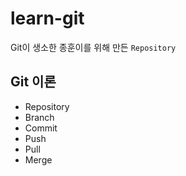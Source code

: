 # learn-git

Git이 생소한 종훈이를 위해 만든 `Repository`

## Git 이론

-   Repository
-   Branch
-   Commit
-   Push
-   Pull
-   Merge
